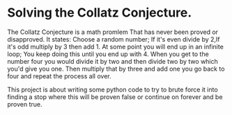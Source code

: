 # Solving the Collatz Conjecture.
The Collatz Conjecture is a math promlem That has never been proved or disapproved.
It states: Choose a random number; If it's even divide by 2,If it's odd multiply by 3 then add 1. At some point you will end up in an infinite loop; You keep doing this until you end up with 4.
When you get to the number four you would divide it by two and then divide two by two which you'd give you one.
Then multiply that by three and add one you go back to four and repeat the process all over.

This project is about writing some python code to try to brute force it into finding a stop where this will be proven false or continue on forever and be
proven true.
